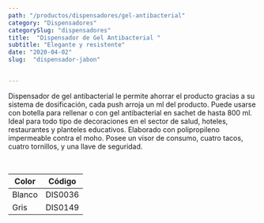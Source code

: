 ```yaml
---
path: "/productos/dispensadores/gel-antibacterial"
category: "Dispensadores"
categorySlug: "dispensadores"
title:  "Dispensador de Gel Antibacterial "
subtitle: "Elegante y resistente"
date: "2020-04-02"
slug:  "dispensador-jabon"


---
```

Dispensador de gel antibacterial  le permite ahorrar el producto  gracias a su sistema de dosificación, cada push arroja un ml del producto. Puede usarse con botella para rellenar o con gel antibacterial en sachet de hasta 800 ml. Ideal para todo tipo de decoraciones en el sector de salud, hoteles, restaurantes y planteles educativos. Elaborado con polipropileno impermeable contra el moho. Posee un visor de consumo, cuatro tacos, cuatro tornillos, y una llave de seguridad. 


<br>
<table class="min-w-full md:min-w-0 divide-y-0 divide-gray-200">
          <thead class=" bg-white">
            <tr>
              <th scope="col" class="px-6 text-center text-xs font-medium text-primary-lighter uppercase tracking-wider">
                Color
              </th>
              <th scope="col" class="px-6 py-3 text-center text-xs font-medium text-primary-lighter uppercase tracking-wider">
                Código
              </th>
            </tr>
          </thead>
          <tbody>
            <tr class="bg-gray-400">
              <td class="px-6 py-4 whitespace-nowrap text-sm text-gray-700 text-center">
              Blanco 
              </td>
              <td class="px-6 py-4 whitespace-nowrap text-sm text-gray-700 text-center">
               DIS0036
              </td>
            </tr> 
            <tr class="bg-gray-200">
              <td class="px-6 py-4 whitespace-nowrap text-sm text-gray-700 text-center">
              Gris
              </td>
              <td class="px-6 py-4 whitespace-nowrap text-sm text-gray-700 text-center">
              DIS0149
              </td>
            </tr> 
          </tbody>
        </table>



